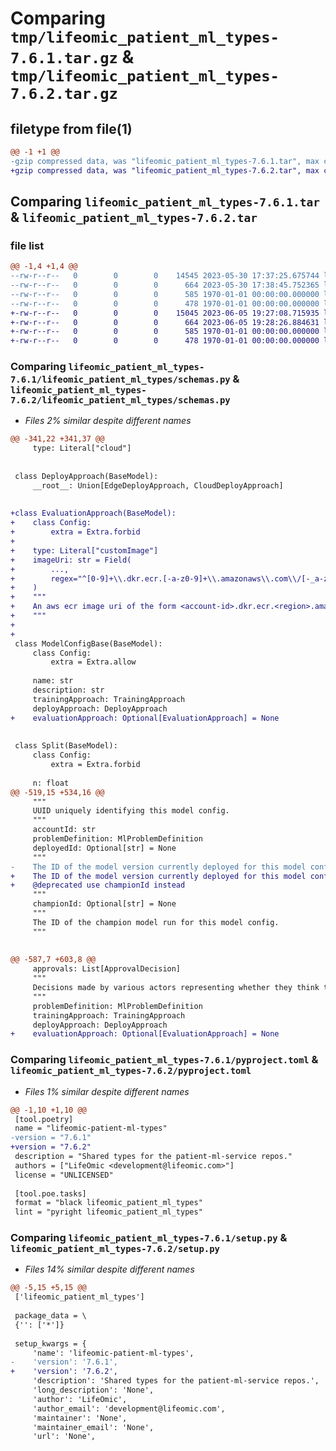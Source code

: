 # Comparing `tmp/lifeomic_patient_ml_types-7.6.1.tar.gz` & `tmp/lifeomic_patient_ml_types-7.6.2.tar.gz`

## filetype from file(1)

```diff
@@ -1 +1 @@
-gzip compressed data, was "lifeomic_patient_ml_types-7.6.1.tar", max compression
+gzip compressed data, was "lifeomic_patient_ml_types-7.6.2.tar", max compression
```

## Comparing `lifeomic_patient_ml_types-7.6.1.tar` & `lifeomic_patient_ml_types-7.6.2.tar`

### file list

```diff
@@ -1,4 +1,4 @@
--rw-r--r--   0        0        0    14545 2023-05-30 17:37:25.675744 lifeomic_patient_ml_types-7.6.1/lifeomic_patient_ml_types/schemas.py
--rw-r--r--   0        0        0      664 2023-05-30 17:38:45.752365 lifeomic_patient_ml_types-7.6.1/pyproject.toml
--rw-r--r--   0        0        0      585 1970-01-01 00:00:00.000000 lifeomic_patient_ml_types-7.6.1/setup.py
--rw-r--r--   0        0        0      478 1970-01-01 00:00:00.000000 lifeomic_patient_ml_types-7.6.1/PKG-INFO
+-rw-r--r--   0        0        0    15045 2023-06-05 19:27:08.715935 lifeomic_patient_ml_types-7.6.2/lifeomic_patient_ml_types/schemas.py
+-rw-r--r--   0        0        0      664 2023-06-05 19:28:26.884631 lifeomic_patient_ml_types-7.6.2/pyproject.toml
+-rw-r--r--   0        0        0      585 1970-01-01 00:00:00.000000 lifeomic_patient_ml_types-7.6.2/setup.py
+-rw-r--r--   0        0        0      478 1970-01-01 00:00:00.000000 lifeomic_patient_ml_types-7.6.2/PKG-INFO
```

### Comparing `lifeomic_patient_ml_types-7.6.1/lifeomic_patient_ml_types/schemas.py` & `lifeomic_patient_ml_types-7.6.2/lifeomic_patient_ml_types/schemas.py`

 * *Files 2% similar despite different names*

```diff
@@ -341,22 +341,37 @@
     type: Literal["cloud"]
 
 
 class DeployApproach(BaseModel):
     __root__: Union[EdgeDeployApproach, CloudDeployApproach]
 
 
+class EvaluationApproach(BaseModel):
+    class Config:
+        extra = Extra.forbid
+
+    type: Literal["customImage"]
+    imageUri: str = Field(
+        ...,
+        regex="^[0-9]+\\.dkr.ecr.[-a-z0-9]+\\.amazonaws\\.com\\/[-_a-zA-Z0-9]+:[-_a-zA-Z0-9]+$",
+    )
+    """
+    An aws ecr image uri of the form <account-id>.dkr.ecr.<region>.amazonaws.com/<repo-name>:<tag>
+    """
+
+
 class ModelConfigBase(BaseModel):
     class Config:
         extra = Extra.allow
 
     name: str
     description: str
     trainingApproach: TrainingApproach
     deployApproach: DeployApproach
+    evaluationApproach: Optional[EvaluationApproach] = None
 
 
 class Split(BaseModel):
     class Config:
         extra = Extra.forbid
 
     n: float
@@ -519,15 +534,16 @@
     """
     UUID uniquely identifying this model config.
     """
     accountId: str
     problemDefinition: MlProblemDefinition
     deployedId: Optional[str] = None
     """
-    The ID of the model version currently deployed for this model config. (deprecated, use championId instead)
+    The ID of the model version currently deployed for this model config.
+    @deprecated use championId instead
     """
     championId: Optional[str] = None
     """
     The ID of the champion model run for this model config.
     """
 
 
@@ -587,7 +603,8 @@
     approvals: List[ApprovalDecision]
     """
     Decisions made by various actors representing whether they think this model version should be used in production and become the new champion.
     """
     problemDefinition: MlProblemDefinition
     trainingApproach: TrainingApproach
     deployApproach: DeployApproach
+    evaluationApproach: Optional[EvaluationApproach] = None
```

### Comparing `lifeomic_patient_ml_types-7.6.1/pyproject.toml` & `lifeomic_patient_ml_types-7.6.2/pyproject.toml`

 * *Files 1% similar despite different names*

```diff
@@ -1,10 +1,10 @@
 [tool.poetry]
 name = "lifeomic-patient-ml-types"
-version = "7.6.1"
+version = "7.6.2"
 description = "Shared types for the patient-ml-service repos."
 authors = ["LifeOmic <development@lifeomic.com>"]
 license = "UNLICENSED"
 
 [tool.poe.tasks]
 format = "black lifeomic_patient_ml_types"
 lint = "pyright lifeomic_patient_ml_types"
```

### Comparing `lifeomic_patient_ml_types-7.6.1/setup.py` & `lifeomic_patient_ml_types-7.6.2/setup.py`

 * *Files 14% similar despite different names*

```diff
@@ -5,15 +5,15 @@
 ['lifeomic_patient_ml_types']
 
 package_data = \
 {'': ['*']}
 
 setup_kwargs = {
     'name': 'lifeomic-patient-ml-types',
-    'version': '7.6.1',
+    'version': '7.6.2',
     'description': 'Shared types for the patient-ml-service repos.',
     'long_description': 'None',
     'author': 'LifeOmic',
     'author_email': 'development@lifeomic.com',
     'maintainer': 'None',
     'maintainer_email': 'None',
     'url': 'None',
```


